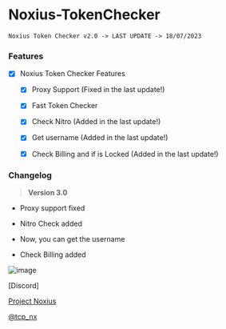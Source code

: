 # Noxius-TokenChecker

`Noxius Token Checker v2.0 -> LAST UPDATE -> 18/07/2023`


### Features

- [x] Noxius Token Checker Features

  - [x] Proxy Support (Fixed in the last update!)

  - [x] Fast Token Checker

  - [x] Check Nitro (Added in the last update!)
     
  - [x] Get username (Added in the last update!)
     
  - [x] Check Billing and if is Locked (Added in the last update!) 


### Changelog 

> **Version 3.0**

- Proxy support fixed

- Nitro Check added

- Now, you can get the username

- Check Billing added


![image](https://github.com/rotomicora/Noxius-TokenChecker/assets/48841069/4d23e9a8-ba9a-4d50-b6c6-1cb84f38c8e3)

[Discord]

[Project Noxius](https://t.me/projectnoxius)

[@tcp_nx](https://t.me/tcp_nx)
